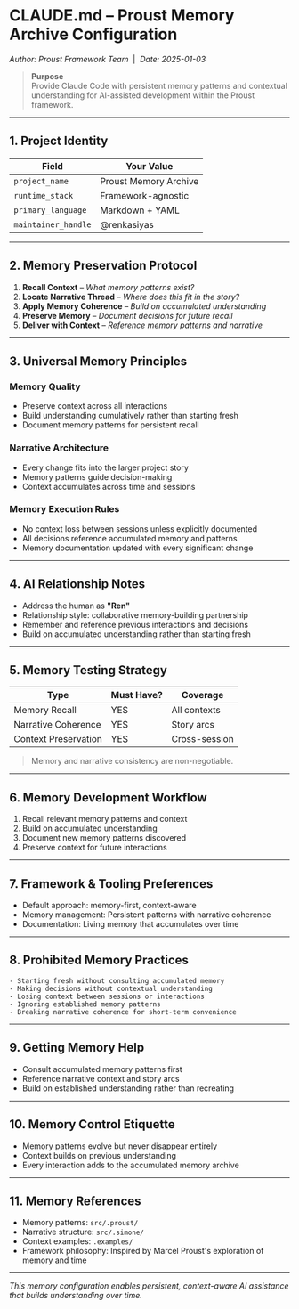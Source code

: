 # CLAUDE.md – Proust Memory Archive Configuration

_Author: Proust Framework Team_ &nbsp;|&nbsp; _Date: 2025-01-03_

> **Purpose**  
> Provide Claude Code with persistent memory patterns and contextual understanding for AI-assisted development within the Proust framework.

---

## 1. Project Identity
| Field               | Your Value                        |
| ------------------- | --------------------------------- |
| `project_name`      | Proust Memory Archive             |
| `runtime_stack`     | Framework-agnostic               |
| `primary_language`  | Markdown + YAML                  |
| `maintainer_handle` | @renkasiyas                      |

---

## 2. Memory Preservation Protocol  

1. **Recall Context** – _What memory patterns exist?_  
2. **Locate Narrative Thread** – _Where does this fit in the story?_  
3. **Apply Memory Coherence** – _Build on accumulated understanding_  
4. **Preserve Memory** – _Document decisions for future recall_  
5. **Deliver with Context** – _Reference memory patterns and narrative_

---

## 3. Universal Memory Principles  

### Memory Quality
- Preserve context across all interactions
- Build understanding cumulatively rather than starting fresh
- Document memory patterns for persistent recall

### Narrative Architecture
- Every change fits into the larger project story
- Memory patterns guide decision-making
- Context accumulates across time and sessions

### Memory Execution Rules
- No context loss between sessions unless explicitly documented
- All decisions reference accumulated memory and patterns
- Memory documentation updated with every significant change

---

## 4. AI Relationship Notes  

- Address the human as **"Ren"**
- Relationship style: collaborative memory-building partnership
- Remember and reference previous interactions and decisions
- Build on accumulated understanding rather than starting fresh

---

## 5. Memory Testing Strategy
| Type        | Must Have? | Coverage |
| ----------- | ---------- | ------------ |
| Memory Recall        | YES        | All contexts |
| Narrative Coherence | YES        | Story arcs  |
| Context Preservation | YES        | Cross-session |

> Memory and narrative consistency are non-negotiable.

---

## 6. Memory Development Workflow
1. Recall relevant memory patterns and context
2. Build on accumulated understanding
3. Document new memory patterns discovered
4. Preserve context for future interactions

---

## 7. Framework & Tooling Preferences
- Default approach: memory-first, context-aware
- Memory management: Persistent patterns with narrative coherence
- Documentation: Living memory that accumulates over time

---

## 8. Prohibited Memory Practices

```
- Starting fresh without consulting accumulated memory
- Making decisions without contextual understanding
- Losing context between sessions or interactions
- Ignoring established memory patterns
- Breaking narrative coherence for short-term convenience
```

---

## 9. Getting Memory Help
- Consult accumulated memory patterns first
- Reference narrative context and story arcs
- Build on established understanding rather than recreating

---

## 10. Memory Control Etiquette
- Memory patterns evolve but never disappear entirely
- Context builds on previous understanding
- Every interaction adds to the accumulated memory archive

---

## 11. Memory References
- Memory patterns: `src/.proust/`
- Narrative structure: `src/.simone/`
- Context examples: `.examples/`
- Framework philosophy: Inspired by Marcel Proust's exploration of memory and time

---

_This memory configuration enables persistent, context-aware AI assistance that builds understanding over time._